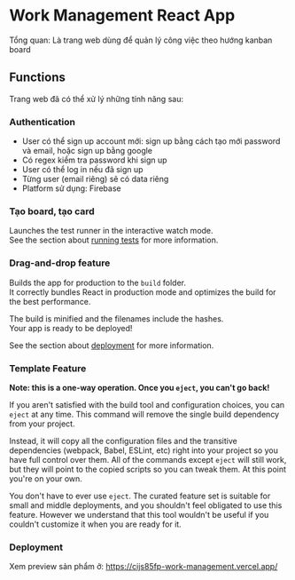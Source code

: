 # Work Management React App

Tổng quan: Là trang web dùng để quản lý công việc theo hướng kanban board 


## Functions 

Trang web đã có thể xử lý những tính năng sau:

### Authentication

- User có thể sign up account mới: sign up bằng cách tạo mới password và email, hoặc sign up bằng google
- Có regex kiểm tra password khi sign up
- User có thể log in nếu đã sign up
- Từng user (email riêng) sẽ có data riêng
- Platform sử dụng: Firebase

### Tạo board, tạo card

Launches the test runner in the interactive watch mode.\
See the section about [running tests](https://facebook.github.io/create-react-app/docs/running-tests) for more information.

### Drag-and-drop feature

Builds the app for production to the `build` folder.\
It correctly bundles React in production mode and optimizes the build for the best performance.

The build is minified and the filenames include the hashes.\
Your app is ready to be deployed!

See the section about [deployment](https://facebook.github.io/create-react-app/docs/deployment) for more information.

### Template Feature

**Note: this is a one-way operation. Once you `eject`, you can't go back!**

If you aren't satisfied with the build tool and configuration choices, you can `eject` at any time. This command will remove the single build dependency from your project.

Instead, it will copy all the configuration files and the transitive dependencies (webpack, Babel, ESLint, etc) right into your project so you have full control over them. All of the commands except `eject` will still work, but they will point to the copied scripts so you can tweak them. At this point you're on your own.

You don't have to ever use `eject`. The curated feature set is suitable for small and middle deployments, and you shouldn't feel obligated to use this feature. However we understand that this tool wouldn't be useful if you couldn't customize it when you are ready for it.

### Deployment

Xem preview sản phẩm ở: https://cijs85fp-work-management.vercel.app/

